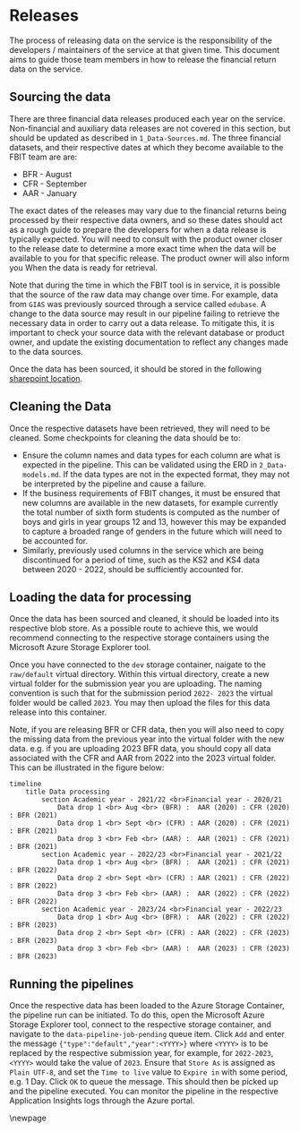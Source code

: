 # Releases

The process of releasing data on the service is the responsibility of the developers / maintainers of the service at that given time. This document aims to guide those team members in how to release the financial return data on the service.

## Sourcing the data

There are three financial data releases produced each year on the service. Non-financial and auxiliary data releases are not covered in this section, but should be updated as described in `1_Data-Sources.md`. The three financial datasets, and their respective dates at which they become available to the FBIT team are are:

* BFR - August
* CFR - September
* AAR - January

The exact dates of the releases may vary due to the financial returns being processed by their respective data owners, and so these dates should act as a rough guide to prepare the developers for when a data release is typically expected. You will need to consult with the product owner closer to the release date to determine a more exact time when the data will be available to you for that specific release. The product owner will also inform you When the data is ready for retrieval.

Note that during the time in which the FBIT tool is in service, it is possible that the source of the raw data may change over time. For example, data from `GIAS` was previously sourced through a service called `edubase`. A change to the data source may result in our pipeline failing to retrieve the necessary data in order to carry out a data release. To mitigate this, it is important to check your source data with the relevant database or product owner, and update the existing documentation to reflect any changes made to the data sources.

Once the data has been sourced, it should be stored in the following [sharepoint location](https://educationgovuk.sharepoint.com/:f:/r/sites/DfEFinancialBenchmarking/Shared%20Documents/General/Beta/Data%20Releases?csf=1&web=1&e=55sGTz).

## Cleaning the Data

Once the respective datasets have been retrieved, they will need to be cleaned. Some checkpoints for cleaning the data should be to:

* Ensure the column names and data types for each column are what is expected in the pipeline. This can be validated using the ERD in `2_Data-models.md`. If the data types are not in the expected format, they may not be interpreted by the pipeline and cause a failure.
* If the business requirements of FBIT changes, it must be ensured that new columns are available in the new datasets, for example currently the total number of sixth form students is computed as the number of boys and girls in year groups 12 and 13, however this may be expanded to capture a broaded range of genders in the future which will need to be accounted for.
* Similarly, previously used columns in the service which are being discontinued for a period of time, such as the KS2 and KS4 data between 2020 - 2022, should be sufficiently accounted for.

## Loading the data for processing

Once the data has been sourced and cleaned, it should be loaded into its respective blob store. As a possible route to achieve this, we would recommend connecting to the respective storage containers using the Microsoft Azure Storage Explorer tool.

Once you have connected to the `dev` storage container, naigate to the `raw/default` virtual directory. Within this virtual directory, create a new virtual folder for the submission year you are uploading. The naming convention is such that for the submission period `2022- 2023` the virtual folder would be called `2023`. You may then upload the files for this data release into this container.

Note, if you are releasing BFR or CFR data, then you will also need to copy the missing data from the previous year into the virtual folder with the new data. e.g. if you are uploading 2023 BFR data, you should copy all data associated with the CFR and AAR from 2022 into the 2023 virtual folder. This can be illustrated in the figure below:

```mermaid
timeline
    title Data processing
        section Academic year - 2021/22 <br>Financial year - 2020/21
            Data drop 1 <br> Aug <br> (BFR) :  AAR (2020) : CFR (2020) : BFR (2021)
            Data drop 1 <br> Sept <br> (CFR) : AAR (2020) : CFR (2021) : BFR (2021)
            Data drop 3 <br> Feb <br> (AAR) :  AAR (2021) : CFR (2021) : BFR (2021)
        section Academic year - 2022/23 <br>Financial year - 2021/22
            Data drop 1 <br> Aug <br> (BFR) :  AAR (2021) : CFR (2021) : BFR (2022)
            Data drop 2 <br> Sept <br> (CFR) : AAR (2021) : CFR (2022) : BFR (2022)
            Data drop 3 <br> Feb <br> (AAR) :  AAR (2022) : CFR (2022) : BFR (2022)    
        section Academic year - 2023/24 <br>Financial year - 2022/23
            Data drop 1 <br> Aug <br> (BFR) :  AAR (2022) : CFR (2022) : BFR (2023)
            Data drop 2 <br> Sept <br> (CFR) : AAR (2022) : CFR (2023) : BFR (2023)
            Data drop 3 <br> Feb <br> (AAR) :  AAR (2023) : CFR (2023) : BFR (2023) 
```

## Running the pipelines

Once the respective data has been loaded to the Azure Storage Container, the pipeline run can be initiated. To do this, open the Microsoft Azure Storage Explorer tool, connect to the respective storage container, and navigate to the `data-pipeline-job-pending` queue item. Click `Add` and enter the message `{"type":"default","year":<YYYY>}` where `<YYYY>` is to be replaced by the respective submission year, for example, for `2022-2023`, `<YYYY>` would take the value of `2023`. Ensure that `Store As` is assigned as `Plain UTF-8`, and set the `Time to live` value to `Expire in` with some period, e.g. 1 Day. Click `OK` to queue the message. This should then be picked up and the pipeline executed. You can monitor the pipeline in the respective Application Insights logs through the Azure portal.

<!-- Leave the rest of this page blank -->
\newpage
